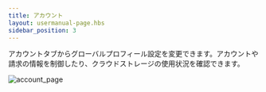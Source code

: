 ```yaml
---
title: アカウント
layout: usermanual-page.hbs
sidebar_position: 3
---
```


アカウントタブからグローバルプロフィール設定を変更できます。アカウントや請求の情報を制御したり、クラウドストレージの使用状況を確認できます。

![account_page][1]

[1]: /images/platform/account.png "Account"
